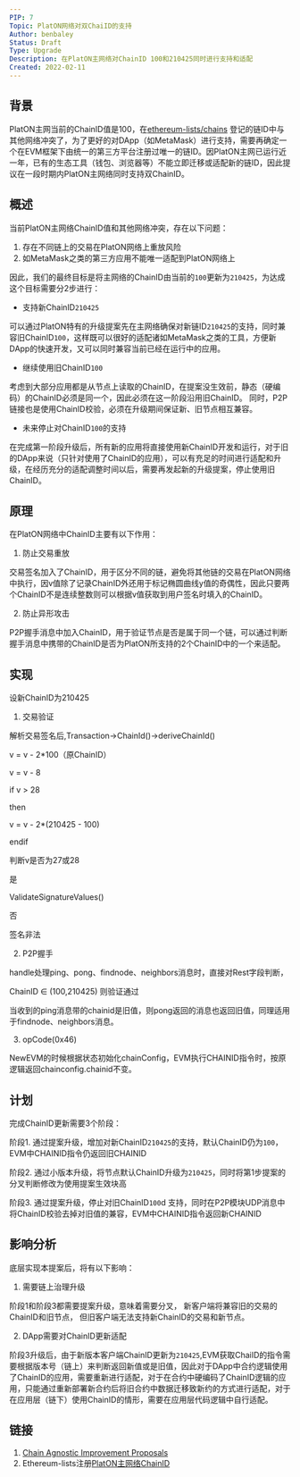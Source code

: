 ```yaml
---
PIP: 7
Topic: PlatON网络对双ChaiID的支持
Author: benbaley
Status: Draft 
Type: Upgrade
Description: 在PlatON主网络对ChainID 100和210425同时进行支持和适配
Created: 2022-02-11
---
```


## 背景

PlatON主网当前的ChainID值是100，在[ethereum-lists/chains](https://github.com/ethereum-lists/chains) 登记的链ID中与其他网络冲突了，为了更好的对DApp（如MetaMask）进行支持，需要再确定一个在EVM框架下由统一的第三方平台注册过唯一的链ID。因PlatON主网已运行近一年，已有的生态工具（钱包、浏览器等）不能立即迁移或适配新的链ID，因此提议在一段时期内PlatON主网络同时支持双ChainID。

## 概述

当前PlatON主网络ChainID值和其他网络冲突，存在以下问题：

1. 存在不同链上的交易在PlatON网络上重放风险
2. 如MetaMask之类的第三方应用不能唯一适配到PlatON网络上

因此，我们的最终目标是将主网络的ChainID由当前的`100`更新为`210425`，为达成这个目标需要分2步进行：

- 支持新ChainID`210425`

可以通过PlatON特有的升级提案先在主网络确保对新链ID`210425`的支持，同时兼容旧ChainID`100`，这样既可以很好的适配诸如MetaMask之类的工具，方便新DApp的快速开发，又可以同时兼容当前已经在运行中的应用。

- 继续使用旧ChainID`100`

考虑到大部分应用都是从节点上读取的ChainID，在提案没生效前，静态（硬编码）的ChainID必须是同一个，因此必须在这一阶段沿用旧ChainID。
同时，P2P链接也是使用ChainID校验，必须在升级期间保证新、旧节点相互兼容。

- 未来停止对ChainID`100`的支持

在完成第一阶段升级后，所有新的应用将直接使用新ChainID开发和运行，对于旧的DApp来说（只针对使用了ChainID的应用），可以有充足的时间进行适配和升级，在经历充分的适配调整时间以后，需要再发起新的升级提案，停止使用旧ChainID。

## 原理

在PlatON网络中ChainID主要有以下作用：

1. 防止交易重放

交易签名加入了ChainID，用于区分不同的链，避免将其他链的交易在PlatON网络中执行，因v值除了记录ChainID外还用于标记椭圆曲线y值的奇偶性，因此只要两个ChainID不是连续整数则可以根据v值获取到用户签名时填入的ChainID。

2. 防止异形攻击

P2P握手消息中加入ChainID，用于验证节点是否是属于同一个链，可以通过判断握手消息中携带的ChainID是否为PlatON所支持的2个ChainID中的一个来适配。

## 实现

设新ChainID为210425

1. 交易验证

解析交易签名后,Transaction->ChainId()->deriveChainId()

v = v - 2*100（原ChainID）

v = v - 8

if v > 28 

then

  v = v - 2*(210425 - 100)
	 
endif

判断v是否为27或28

是

   ValidateSignatureValues()
 
否

 签名非法


2. P2P握手

handle处理ping、pong、findnode、neighbors消息时，直接对Rest字段判断，

ChainID ∈ (100,210425) 则验证通过

当收到的ping消息带的chainid是旧值，则pong返回的消息也返回旧值，同理适用于findnode、neighbors消息。

3. opCode(0x46)

NewEVM的时候根据状态初始化chainConfig，EVM执行CHAINID指令时，按原逻辑返回chainconfig.chainid不变。

## 计划

完成ChainID更新需要3个阶段：

阶段1. 通过提案升级，增加对新ChainID`210425`的支持，默认ChainID仍为`100`，EVM中CHAINID指令仍返回旧CHAINID

阶段2. 通过小版本升级，将节点默认ChainID升级为`210425`，同时将第1步提案的分叉判断修改为使用提案生效块高

阶段3. 通过提案升级，停止对旧ChainID`100`d 支持，同时在P2P模块UDP消息中将ChainID校验去掉对旧值的兼容，EVM中CHAINID指令返回新CHAINID

## 影响分析

底层实现本提案后，将有以下影响：

1. 需要链上治理升级

阶段1和阶段3都需要提案升级，意味着需要分叉， 新客户端将兼容旧的交易的ChainID和旧节点， 但旧客户端无法支持新ChainID的交易和新节点。

2. DApp需要对ChainID更新适配

阶段3升级后，由于新版本客户端ChainID更新为`210425`,EVM获取ChaiID的指令需要根据版本号（链上）来判断返回新值或是旧值，因此对于DApp中合约逻辑使用了ChainID的应用，需要重新进行适配，对于在合约中硬编码了ChainID逻辑的应用，只能通过重新部署新合约后将旧合约中数据迁移致新约的方式进行适配，对于在应用层（链下）使用ChainID的情形，需要在应用层代码逻辑中自行适配。

## 链接

1. [Chain Agnostic Improvement Proposals](https://github.com/ChainAgnostic/CAIPs)
2. Ethereum-lists注册[PlatON主网络ChainID](https://github.com/ethereum-lists/chains/blob/master/_data/chains/eip155-210425.json)
